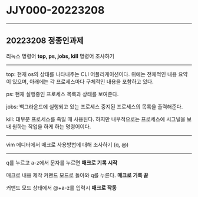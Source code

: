 # JJY000-20223208
***
## 20223208 정종인과제




리눅스 명령어 **top, ps, jobs, kill** 명령어 조사하기
***

top: 현재 os의 상태를 나타내주는 CLI 어플리케이션이다. 위에는 전체적인 내용 요약이 있으며, 아래에는 각 프로세스마다 구체적인 내용을 포함하고 있다.


ps: 현재 실행중인 프로세스 목록과 상태를 보여준다.


jobs: 백그라운드에 실행되고 있는 프로세스 중지된 프로세스의 목록을 출력해준다.


kill: 대부분 프로세스를 죽일 때 사용된다. 하지만 내부적으로는 프로세스에 시그널을 보내 원하는 작업을 하게 하는 명령어이다.
***

vim 에디터에서 매크로 사용방법에 대해 조사하기 (q, @)
***

q를 누르고 a-z에서 문자를 누르면 **매크로 기록 시작**


매크로 내용 제작 커맨드 모드로 돌아와 q를 누른다. **매크로 기록 끝**


커맨드 모드 상태에서 @+a-z를 입력시 **매크로 작동**
